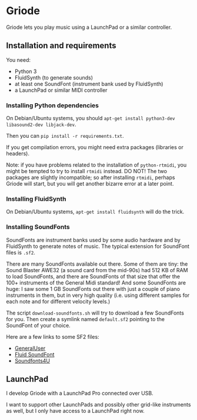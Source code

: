 # Griode

Griode lets you play music using a LaunchPad or a similar controller.


## Installation and requirements

You need:

- Python 3
- FluidSynth (to generate sounds)
- at least one SoundFont (instrument bank used by FluidSynth)
- a LaunchPad or similar MIDI controller


### Installing Python dependencies

On Debian/Ubuntu systems, you should `apt-get install python3-dev libasound2-dev libjack-dev`.

Then you can `pip install -r requirements.txt`.

If you get compilation errors, you might need extra packages (libraries or headers).

Note: if you have problems related to the installation of `python-rtmidi`,
you might be tempted to try to install `rtmidi` instead. DO NOT! The two
packages are slightly incompatible; so after installing `rtmidi`, perhaps
Griode will start, but you will get another bizarre error at a later point.


### Installing FluidSynth

On Debian/Ubuntu systems, `apt-get install fluidsynth` will do the trick.


### Installing SoundFonts

SoundFonts are instrument banks used by some audio hardware and by FluidSynth
to generate notes of music. The typical extension for SoundFont files is `.sf2`.

There are many SoundFonts available out there.
Some of them are tiny: the Sound Blaster AWE32 (a sound card from the mid-90s)
had 512 KB of RAM to load SoundFonts, and there are SoundFonts of that size
that offer the 100+ instruments of the General Midi standard! And some
SoundFonts are huge: I saw some 1 GB SoundFonts out there with just a couple
of piano instruments in them, but in very high quality (i.e. using different
samples for each note and for different velocity levels.)

The script `download-soundfonts.sh` will try to download a few SoundFonts
for you.  Then create a symlink named `default.sf2` pointing to the SoundFont
of your choice.

Here are a few links to some SF2 files:
- [GeneralUser](http://www.schristiancollins.com/generaluser.php)
- [Fluid SoundFont](https://packages.debian.org/source/sid/fluid-soundfont)
- [Soundfonts4U](https://sites.google.com/site/soundfonts4u/)


## LaunchPad

I develop Griode with a LaunchPad Pro connected over USB.

I want to support other LaunchPads and possibly other grid-like
instruments as well, but I only have access to a LaunchPad right now.

